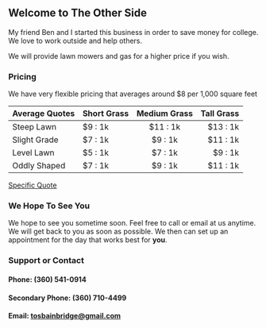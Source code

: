 ## Welcome to The Other Side

My friend Ben and I started this business in order to save money for college.  We love to work outside and help others.

We will provide lawn mowers and gas for a higher price if you wish.

### Pricing

We have very flexible pricing that averages around $8 per 1,000 square feet

|Average Quotes|Short Grass|Medium Grass|Tall Grass|
|-----------------|:-------------|:---------------:|---------------:|
|Steep Lawn|$9 : 1k|$11 : 1k|$13 : 1k|
|Slight Grade|$7 : 1k|$9 : 1k|$11 : 1k|
|Level Lawn|$5 : 1k|$7 : 1k|$9 : 1k|
|Oddly Shaped|$7 : 1k|$9 : 1k|$11 : 1k|

[Specific Quote](contact-us.md)

### We Hope To See You

We hope to see you sometime soon.  Feel free to call or email at us anytime.  We will get back to you as soon as possible.  We then can set up an appointment for the day that works best for **you**.

### Support or Contact

#### Phone: (360) 541-0914
#### Secondary Phone: (360) 710-4499
#### Email: tosbainbridge@gmail.com
